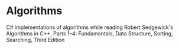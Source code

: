 # Algorithms
C# implementations of algorithms while reading 
Robert Sedgewick's Algorithms in C++, Parts 1–4: Fundamentals, Data Structure, Sorting, Searching, Third Edition  

